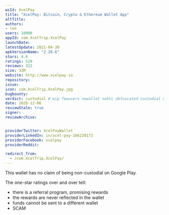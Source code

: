 ```yaml
---
wsId: XcelPay
title: "XcelPay: Bitcoin, Crypto & Ethereum Wallet App"
altTitle: 
authors:
- leo
users: 10000
appId: com.XcelTrip.XcelPay
launchDate: 
latestUpdate: 2021-04-30
apkVersionName: "2.20.6"
stars: 4.6
ratings: 520
reviews: 322
size: 32M
website: http://www.xcelpay.io
repository: 
issue: 
icon: com.XcelTrip.XcelPay.jpg
bugbounty: 
verdict: custodial # wip fewusers nowallet nobtc obfuscated custodial nosource nonverifiable reproducible bounty defunct
date: 2020-12-06
reviewStale: true
signer: 
reviewArchive:


providerTwitter: XcelPayWallet
providerLinkedIn: in/xcel-pay-1b6228172
providerFacebook: xcelpay
providerReddit: 

redirect_from:
  - /com.XcelTrip.XcelPay/
---
```



This wallet has no claim of being non-custodial on Google Play.

The one-star ratings over and over tell:

* there is a referral program, promising rewards
* the rewards are never reflected in the wallet
* funds cannot be sent to a different wallet
* SCAM


